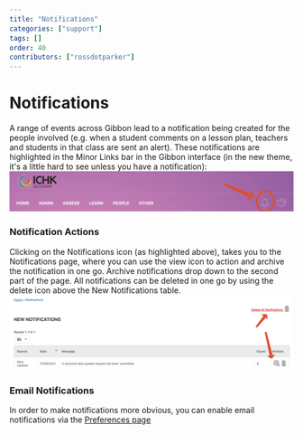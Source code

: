 ```yaml
---
title: "Notifications"
categories: ["support"]
tags: []
order: 40
contributors: ["rossdotparker"]
---
```


# Notifications

A range of events across Gibbon lead to a notification being created for the people involved (e.g. when a student comments on a lesson plan, teachers and students in that class are sent an alert). These notifications are highlighted in the Minor Links bar in the Gibbon interface (in the new theme, it's a little hard to see unless you have a notification): ![Notifications_1](/img/teachers/notifications.png)

### Notification Actions

Clicking on the Notifications icon (as highlighted above), takes you to the Notifications page, where you can use the view icon to action and archive the notification in one go. Archive notifications drop down to the second part of the page. All notifications can be deleted in one go by using the delete icon above the New Notifications table. ![Notifications_2](/img/teachers/notifications-actions.png)

### Email Notifications

In order to make notifications more obvious, you can enable email notifications via the [Preferences page](/preferences)
